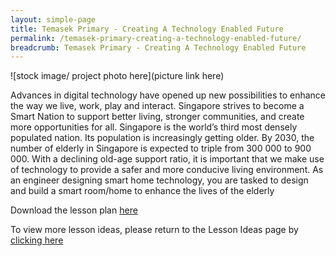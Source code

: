 ```yaml
---
layout: simple-page
title: Temasek Primary - Creating A Technology Enabled Future
permalink: /temasek-primary-creating-a-technology-enabled-future/
breadcrumb: Temasek Primary - Creating A Technology Enabled Future
---
```


![stock image/ project photo here](picture link here)

Advances in digital technology have opened up new possibilities to enhance the way we live, work, play and interact. Singapore strives to become a Smart Nation to support better living, stronger communities, and create more opportunities for all. Singapore is the world’s third most densely populated nation. Its population is increasingly getting older. By 2030, the number of elderly in Singapore is expected to triple from 300 000 to 900 000. With a declining old-age support ratio, it is important that we make use of technology to provide a safer and more conducive living environment.
As an engineer designing smart home technology, you are tasked to design and build a smart room/home to enhance the lives of the elderly

Download the lesson plan [here](/files/lesson-plans/primary-schools/design-and-technology/Temasek-Primary-Creating-A-Technology-Enabled-Future.zip)

To view more lesson ideas, please return to the Lesson Ideas page by [clicking here](/in-schools/digital-maker/lesson-ideas-primary/)
